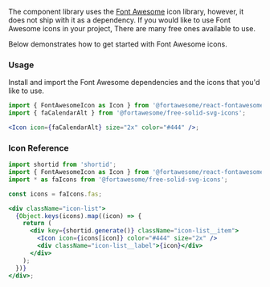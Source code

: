 The component library uses the <a href="https://fontawesome.com/icons?d=gallery&m=free" target="__blank">Font Awesome</a> icon library, however, it does not ship with it as a dependency. If you would like to use Font Awesome icons in your project, There are many free ones available to use.

Below demonstrates how to get started with Font Awesome icons.

### Usage

Install and import the Font Awesome dependencies and the icons that you'd like to use.

```jsx
import { FontAwesomeIcon as Icon } from '@fortawesome/react-fontawesome';
import { faCalendarAlt } from '@fortawesome/free-solid-svg-icons';

<Icon icon={faCalendarAlt} size="2x" color="#444" />;
```

### Icon Reference

```jsx
import shortid from 'shortid';
import { FontAwesomeIcon as Icon } from '@fortawesome/react-fontawesome';
import * as faIcons from '@fortawesome/free-solid-svg-icons';

const icons = faIcons.fas;

<div className="icon-list">
  {Object.keys(icons).map((icon) => {
    return (
      <div key={shortid.generate()} className="icon-list__item">
        <Icon icon={icons[icon]} color="#444" size="2x" />
        <div className="icon-list__label">{icon}</div>
      </div>
    );
  })}
</div>;
```
